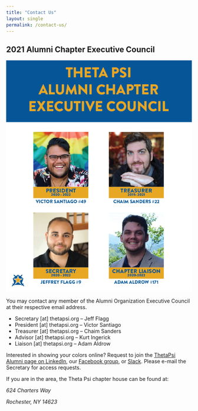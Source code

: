 ```yaml
---
title: "Contact Us"
layout: single
permalink: /contact-us/
---
```


## 2021 Alumni Chapter Executive Council
<img src="../assets/images/2021_exec_council.png"/>

You may contact any member of the Alumni Organization Executive Council
at their respective email address.

* Secretary [at] thetapsi.org – Jeff Flagg
* President [at] thetapsi.org – Victor Santiago
* Treasurer [at] thetapsi.org – Chaim Sanders
* Advisor [at] thetapsi.org – Kurt Ingerick
* Liaison [at] thetapsi.org – Adam Aldrow

Interested in showing your colors online? Request to join the
[ThetaPsi Alumni page on LinkedIn](https://www.linkedin.com/groups/6544800/),
our [Facebook group](https://www.facebook.com/groups/116095031796783/),
or [Slack](https://pkp-thetapsi.slack.com).
Please e-mail the Secretary for access requests.

If you are in the area, the Theta Psi chapter house can be found at:

<em>
624 Charters Way

Rochester, NY 14623
</em>